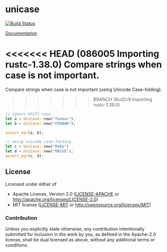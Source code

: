 # unicase

[![Build Status](https://travis-ci.org/seanmonstar/unicase.svg?branch=master)](https://travis-ci.org/seanmonstar/unicase)

[Documentation](https://docs.rs/unicase)

<<<<<<< HEAD   (086005 Importing rustc-1.38.0)
Compare strings when case is not important.
=======
Compare strings when case is not important (using Unicode Case-folding).
>>>>>>> BRANCH (8cd2c9 Importing rustc-1.39.0)

```rust
// ignore ASCII case
let a = UniCase::new("foobar");
let b = UniCase::new("FOOBAR");

assert_eq!(a, b);

// using unicode case-folding
let c = UniCase::new("Maße")
let d = UniCase::new("MASSE");
assert_eq!(c, d);
```

## License

Licensed under either of

- Apache License, Version 2.0 ([LICENSE-APACHE](LICENSE-APACHE) or http://apache.org/licenses/LICENSE-2.0)
- MIT license ([LICENSE-MIT](LICENSE-MIT) or http://opensource.org/licenses/MIT)

### Contribution

Unless you explicitly state otherwise, any contribution intentionally submitted for inclusion in the work by you, as defined in the Apache-2.0 license, shall be dual licensed as above, without any additional terms or conditions.
